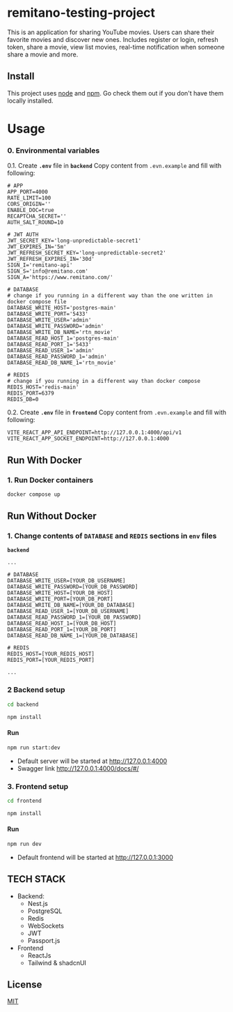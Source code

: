 # remitano-testing-project

This is an application for sharing YouTube movies. Users can share their favorite movies and discover new ones. Includes register or login, refresh token, share a movie, view list movies, real-time notification when someone share a movie and more.

## Install

This project uses [node](http://nodejs.org) and [npm](https://npmjs.com). Go check them out if you don't have them locally installed.

# Usage

### 0. Environmental variables

0.1. Create **`.env`** file in **`backend`** Copy content from `.evn.example` and fill with following:

```code
# APP
APP_PORT=4000
RATE_LIMIT=100
CORS_ORIGIN=''
ENABLE_DOC=true
RECAPTCHA_SECRET=''
AUTH_SALT_ROUND=10

# JWT AUTH
JWT_SECRET_KEY='long-unpredictable-secret1'
JWT_EXPIRES_IN='5m'
JWT_REFRESH_SECRET_KEY='long-unpredictable-secret2'
JWT_REFRESH_EXPIRES_IN='30d'
SIGN_I='remitano-api'
SIGN_S='info@remitano.com'
SIGN_A='https://www.remitano.com/'

# DATABASE
# change if you running in a different way than the one written in docker compose file
DATABASE_WRITE_HOST='postgres-main'
DATABASE_WRITE_PORT='5433'
DATABASE_WRITE_USER='admin'
DATABASE_WRITE_PASSWORD='admin'
DATABASE_WRITE_DB_NAME='rtn_movie'
DATABASE_READ_HOST_1='postgres-main'
DATABASE_READ_PORT_1='5433'
DATABASE_READ_USER_1='admin'
DATABASE_READ_PASSWORD_1='admin'
DATABASE_READ_DB_NAME_1='rtn_movie'

# REDIS
# change if you running in a different way than docker compose
REDIS_HOST='redis-main'
REDIS_PORT=6379
REDIS_DB=0

```

0.2. Create **`.env`** file in **`frontend`** Copy content from `.evn.example` and fill with following:

```code
VITE_REACT_APP_API_ENDPOINT=http://127.0.0.1:4000/api/v1
VITE_REACT_APP_SOCKET_ENDPOINT=http://127.0.0.1:4000
```

## Run With Docker

### 1. Run Docker containers

```bash
docker compose up
```

## Run Without Docker

### 1. Change contents of `DATABASE` and `REDIS` sections in `env` files

**`backend`**

```code
...

# DATABASE
DATABASE_WRITE_USER=[YOUR_DB_USERNAME]
DATABASE_WRITE_PASSWORD=[YOUR_DB_PASSWORD]
DATABASE_WRITE_HOST=[YOUR_DB_HOST]
DATABASE_WRITE_PORT=[YOUR_DB_PORT]
DATABASE_WRITE_DB_NAME=[YOUR_DB_DATABASE]
DATABASE_READ_USER_1=[YOUR_DB_USERNAME]
DATABASE_READ_PASSWORD_1=[YOUR_DB_PASSWORD]
DATABASE_READ_HOST_1=[YOUR_DB_HOST]
DATABASE_READ_PORT_1=[YOUR_DB_PORT]
DATABASE_READ_DB_NAME_1=[YOUR_DB_DATABASE]

# REDIS
REDIS_HOST=[YOUR_REDIS_HOST]
REDIS_PORT=[YOUR_REDIS_PORT]

...
```

### 2 Backend setup

```bash
cd backend
```

```bash
npm install
```

#### Run

```bash
npm run start:dev
```

- Default server will be started at http://127.0.0.1:4000
- Swagger link http://127.0.0.1:4000/docs/#/

### 3. Frontend setup

```bash
cd frontend
```

```bash
npm install
```

#### Run

```bash
npm run dev
```

- Default frontend will be started at http://127.0.0.1:3000

## TECH STACK

- Backend:
  - Nest.js
  - PostgreSQL
  - Redis
  - WebSockets
  - JWT
  - Passport.js
- Frontend
  - ReactJs
  - Tailwind & shadcnUI

## License

[MIT](https://choosealicense.com/licenses/mit/)
